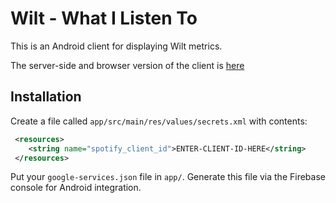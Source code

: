 # Wilt - What I Listen To

This is an Android client for displaying Wilt metrics.

The server-side and browser version of the client is [here](https://github.com/oliveroneill/wilt)

## Installation
Create a file called `app/src/main/res/values/secrets.xml` with contents:
```xml
 <resources>
    <string name="spotify_client_id">ENTER-CLIENT-ID-HERE</string>
 </resources>
```
Put your `google-services.json` file in `app/`. Generate this file via the
Firebase console for Android integration.
